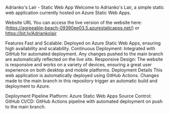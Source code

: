 Adrianko's Lair - Static Web App
Welcome to Adrianko's Lair, a simple static web application currently hosted on Azure Static Web Apps.

Website URL
You can access the live version of the website here: (https://agreeable-beach-09390ee03.5.azurestaticapps.net/) or https://bit.ly/Adriankolair

Features
Fast and Scalable: Deployed on Azure Static Web Apps, ensuring high availability and scalability.
Continuous Deployment: Integrated with GitHub for automated deployment. Any changes pushed to the main branch are automatically reflected on the live site.
Responsive Design: The website is responsive and works on a variety of devices, ensuring a great user experience on both desktop and mobile platforms.
Deployment Details
This web application is automatically deployed using GitHub Actions. Changes made to the main branch in this repository trigger an automatic build and deployment to Azure.

Deployment Pipeline
Platform: Azure Static Web Apps
Source Control: GitHub
CI/CD: GitHub Actions pipeline with automated deployment on push to the main branch.
